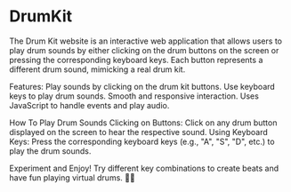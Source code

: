 # DrumKit
The Drum Kit website is an interactive web application that allows users to play drum sounds by either clicking on the drum buttons on the screen or pressing the corresponding keyboard keys. Each button represents a different drum sound, mimicking a real drum kit.

Features:
Play sounds by clicking on the drum kit buttons.
Use keyboard keys to play drum sounds.
Smooth and responsive interaction.
Uses JavaScript to handle events and play audio.

How To Play Drum Sounds
Clicking on Buttons: Click on any drum button displayed on the screen to hear the respective sound.
Using Keyboard Keys: Press the corresponding keyboard keys (e.g., "A", "S", "D", etc.) to play the drum sounds.

Experiment and Enjoy!
Try different key combinations to create beats and have fun playing virtual drums. 🎵🥁


